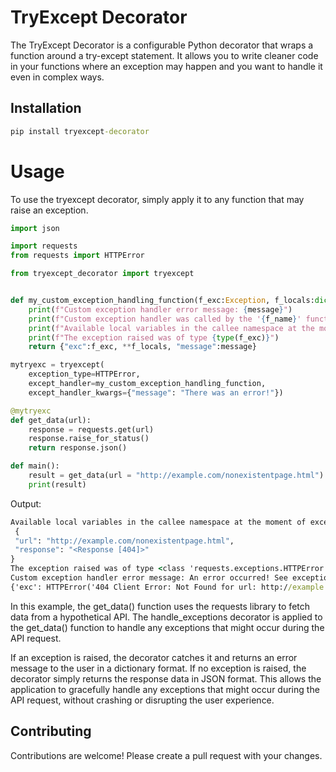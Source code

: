 # TryExcept Decorator
The TryExcept Decorator is a configurable Python decorator that wraps a function around a try-except statement.
It allows you to write cleaner code in your functions where an exception may happen and you want to handle it even in complex ways.

## Installation
```cmd
pip install tryexcept-decorator
```

# Usage
To use the tryexcept decorator, simply apply it to any function that may raise an exception.

```python
import json

import requests
from requests import HTTPError

from tryexcept_decorator import tryexcept


def my_custom_exception_handling_function(f_exc:Exception, f_locals:dict, f_name:str, message:str):
    print(f"Custom exception handler error message: {message}")
    print(f"Custom exception handler was called by the '{f_name}' function.")
    print(f"Available local variables in the callee namespace at the moment of exception: \n {json.dumps(obj=f_locals, indent=1, default=str)}")
    print(f"The exception raised was of type {type(f_exc)}")
    return {"exc":f_exc, **f_locals, "message":message}

mytryexc = tryexcept(
    exception_type=HTTPError,
    except_handler=my_custom_exception_handling_function,
    except_handler_kwargs={"message": "There was an error!"})

@mytryexc
def get_data(url):
    response = requests.get(url)
    response.raise_for_status()
    return response.json()

def main():
    result = get_data(url = "http://example.com/nonexistentpage.html")
    print(result)

```

Output:
```cmd
Available local variables in the callee namespace at the moment of exception: 
 {
 "url": "http://example.com/nonexistentpage.html",
 "response": "<Response [404]>"
}
The exception raised was of type <class 'requests.exceptions.HTTPError'>
Custom exception handler error message: An error occurred! See exception below.
{'exc': HTTPError('404 Client Error: Not Found for url: http://example.com/nonexistentpage.html'), 'url': 'http://example.com/nonexistentpage.html', 'response': <Response [404]>, 'message': 'An error occurred! See exception below.'}
```

In this example, the get_data() function uses the requests library to fetch data from a hypothetical API. The handle_exceptions decorator is applied to the get_data() function to handle any exceptions that might occur during the API request.

If an exception is raised, the decorator catches it and returns an error message to the user in a dictionary format. If no exception is raised, the decorator simply returns the response data in JSON format. This allows the application to gracefully handle any exceptions that might occur during the API request, without crashing or disrupting the user experience.

## Contributing
Contributions are welcome! Please create a pull request with your changes.
